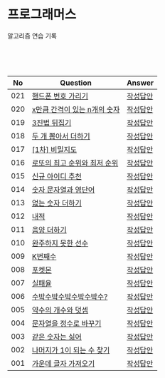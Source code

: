 # 프로그래머스

알고리즘 연습 기록

<br />
<br />
<br />


|No   |Question                                                                                           | Answer                                           |
|-----|---------------------------------------------------------------------------------------------------|--------------------------------------------------|
|021  |[핸드폰 번호 가리기](https://school.programmers.co.kr/learn/courses/30/lessons/12948)                |   [작성답안](./kakao/hide-phone-number.js)        |
|020  |[x만큼 간격이 있는 n개의 숫자](https://school.programmers.co.kr/learn/courses/30/lessons/12954)      |   [작성답안](./kakao/sum.js)                       |
|019  |[3진법 뒤집기](https://school.programmers.co.kr/learn/courses/30/lessons/68935)                     |   [작성답안](./kakao/reverse-notation.js)         |
|018  |[두 개 뽑아서 더하기](https://school.programmers.co.kr/learn/courses/30/lessons/68644)               |   [작성답안](./kakao/sum-two-number.js)           |
|017  |[[1차] 비밀지도](https://school.programmers.co.kr/learn/courses/30/lessons/17681)                   |   [작성답안](./kakao/secret-map.js)               |
|016  |[로또의 최고 순위와 최저 순위](https://school.programmers.co.kr/learn/courses/30/lessons/77484)      |   [작성답안](./kakao/lotto.js)                    |
|015  |[신규 아이디 추천](https://school.programmers.co.kr/learn/courses/30/lessons/72410)                 |   [작성답안](./kakao/new-id.js)                   |
|014  |[숫자 문자열과 영단어](https://school.programmers.co.kr/learn/courses/30/lessons/81301)             |   [작성답안](./kakao/vacabulary.js)                |
|013  |[없는 숫자 더하기](https://school.programmers.co.kr/learn/courses/30/lessons/86051)                 |   [작성답안](./kakao/sum-excluded-num.js)         |
|012  |[내적](https://school.programmers.co.kr/learn/courses/30/lessons/70128)                            |   [작성답안](./kakao/multifly.js)                 |
|011  |[음양 더하기](https://school.programmers.co.kr/learn/courses/30/lessons/76501)                     |   [작성답안](./kakao/sum-negative-positive.js)     |
|010  |[완주하지 못한 선수](https://school.programmers.co.kr/learn/courses/30/lessons/42576)               |  [작성답안](./kakao/find-not-completed.js)         |
|009  |[K번째수](https://school.programmers.co.kr/learn/courses/30/lessons/42748)                         |  [작성답안](./kakao/nth-number.js)                 |
|008  |[포켓몬](https://school.programmers.co.kr/learn/courses/30/lessons/1845)                           |  [작성답안](./kakao/pokemon.js)                    |
|007  |[실패율](https://school.programmers.co.kr/learn/courses/30/lessons/42889)                          |  [작성답안](./kakao/fail-rate.js)                  |
|006  |[수박수박수박수박수박수?](https://school.programmers.co.kr/learn/courses/30/lessons/12922)          |  [작성답안](./kakao/watermelon.js)                  |
|005  |[약수의 개수와 덧셈](https://school.programmers.co.kr/learn/courses/30/lessons/77884)               |  [작성답안](./kakao/divisor.js)                    |
|004  |[문자열을 정수로 바꾸기](https://school.programmers.co.kr/learn/courses/30/lessons/12925)           |  [작성답안](./kakao/string-to-number.js)           |
|003  |[같은 숫자는 싫어](https://school.programmers.co.kr/learn/courses/30/lessons/12906)                |   [작성답안](./kakao/hate-same-num.js)              |
|002  |[나머지가 1이 되는 수 찾기](https://school.programmers.co.kr/learn/courses/30/lessons/87389)        |   [작성답안](./kakao/ramainder.js)                 |
|001  |[가운데 글자 가져오기](https://school.programmers.co.kr/learn/courses/30/lessons/12903)             |   [작성답안](./kakao/center-word.js)               |
